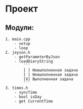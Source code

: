 # Проект
## Модули:
    1. main.cpp
        - setup
        - loop
    2. jeyson.h
        - getParameterByJson
        - loadDiaryString
            ```
            [ ] Невыполненная задача
            [ ] Невыполненная задача
            [X] Выполненная задача
            ```
    3. times.h
        - syncTime
        - bool isDay
        - get CurrentTime
